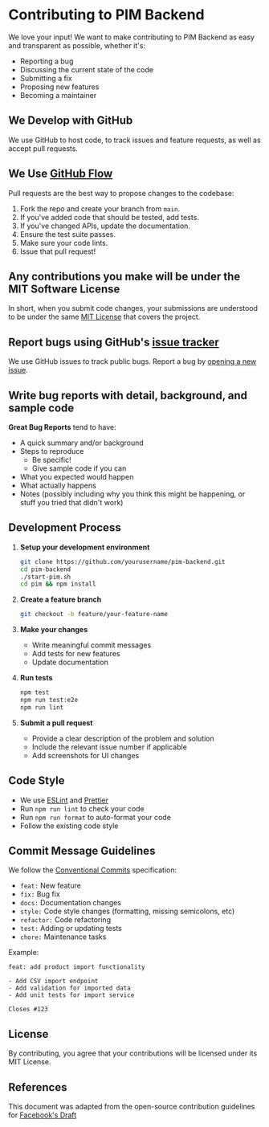# Contributing to PIM Backend

We love your input! We want to make contributing to PIM Backend as easy and transparent as possible, whether it's:

- Reporting a bug
- Discussing the current state of the code
- Submitting a fix
- Proposing new features
- Becoming a maintainer

## We Develop with GitHub

We use GitHub to host code, to track issues and feature requests, as well as accept pull requests.

## We Use [GitHub Flow](https://guides.github.com/introduction/flow/index.html)

Pull requests are the best way to propose changes to the codebase:

1. Fork the repo and create your branch from `main`.
2. If you've added code that should be tested, add tests.
3. If you've changed APIs, update the documentation.
4. Ensure the test suite passes.
5. Make sure your code lints.
6. Issue that pull request!

## Any contributions you make will be under the MIT Software License

In short, when you submit code changes, your submissions are understood to be under the same [MIT License](LICENSE) that covers the project.

## Report bugs using GitHub's [issue tracker](https://github.com/yourusername/pim-backend/issues)

We use GitHub issues to track public bugs. Report a bug by [opening a new issue](https://github.com/yourusername/pim-backend/issues/new).

## Write bug reports with detail, background, and sample code

**Great Bug Reports** tend to have:

- A quick summary and/or background
- Steps to reproduce
  - Be specific!
  - Give sample code if you can
- What you expected would happen
- What actually happens
- Notes (possibly including why you think this might be happening, or stuff you tried that didn't work)

## Development Process

1. **Setup your development environment**
   ```bash
   git clone https://github.com/yourusername/pim-backend.git
   cd pim-backend
   ./start-pim.sh
   cd pim && npm install
   ```

2. **Create a feature branch**
   ```bash
   git checkout -b feature/your-feature-name
   ```

3. **Make your changes**
   - Write meaningful commit messages
   - Add tests for new features
   - Update documentation

4. **Run tests**
   ```bash
   npm test
   npm run test:e2e
   npm run lint
   ```

5. **Submit a pull request**
   - Provide a clear description of the problem and solution
   - Include the relevant issue number if applicable
   - Add screenshots for UI changes

## Code Style

- We use [ESLint](https://eslint.org/) and [Prettier](https://prettier.io/)
- Run `npm run lint` to check your code
- Run `npm run format` to auto-format your code
- Follow the existing code style

## Commit Message Guidelines

We follow the [Conventional Commits](https://www.conventionalcommits.org/) specification:

- `feat:` New feature
- `fix:` Bug fix
- `docs:` Documentation changes
- `style:` Code style changes (formatting, missing semicolons, etc)
- `refactor:` Code refactoring
- `test:` Adding or updating tests
- `chore:` Maintenance tasks

Example:
```
feat: add product import functionality

- Add CSV import endpoint
- Add validation for imported data
- Add unit tests for import service

Closes #123
```

## License

By contributing, you agree that your contributions will be licensed under its MIT License.

## References

This document was adapted from the open-source contribution guidelines for [Facebook's Draft](https://github.com/facebook/draft-js/blob/master/CONTRIBUTING.md)
